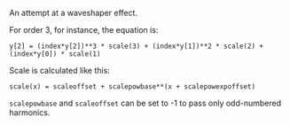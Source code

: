 An attempt at a waveshaper effect.

For order 3, for instance, the equation is:

	y[2] = (index*y[2])**3 * scale(3) + (index*y[1])**2 * scale(2) + (index*y[0]) * scale(1)

Scale is calculated like this:

    scale(x) = scaleoffset + scalepowbase**(x + scalepowexpoffset)

`scalepowbase` and `scaleoffset` can be set to -1 to pass only odd-numbered harmonics.
